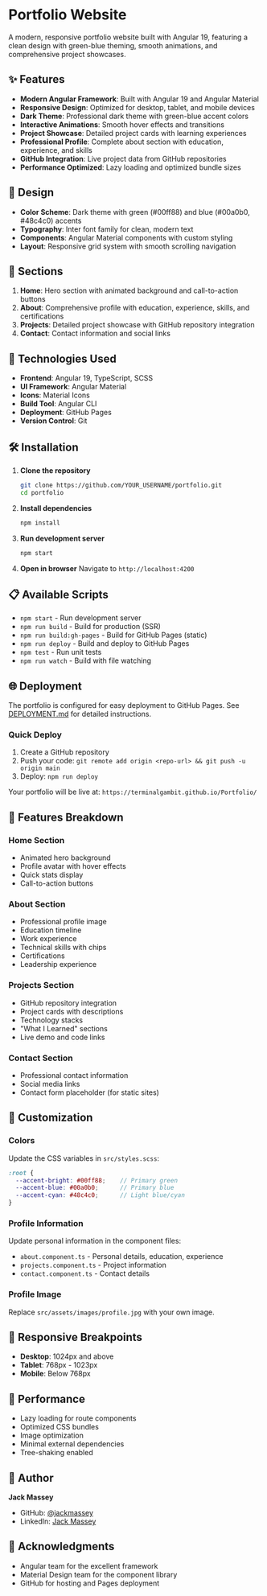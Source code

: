 # Portfolio Website

A modern, responsive portfolio website built with Angular 19, featuring a clean design with green-blue theming, smooth animations, and comprehensive project showcases.

## ✨ Features

- **Modern Angular Framework**: Built with Angular 19 and Angular Material
- **Responsive Design**: Optimized for desktop, tablet, and mobile devices
- **Dark Theme**: Professional dark theme with green-blue accent colors
- **Interactive Animations**: Smooth hover effects and transitions
- **Project Showcase**: Detailed project cards with learning experiences
- **Professional Profile**: Complete about section with education, experience, and skills
- **GitHub Integration**: Live project data from GitHub repositories
- **Performance Optimized**: Lazy loading and optimized bundle sizes

## 🎨 Design

- **Color Scheme**: Dark theme with green (#00ff88) and blue (#00a0b0, #48c4c0) accents
- **Typography**: Inter font family for clean, modern text
- **Components**: Angular Material components with custom styling
- **Layout**: Responsive grid system with smooth scrolling navigation

## 📱 Sections

1. **Home**: Hero section with animated background and call-to-action buttons
2. **About**: Comprehensive profile with education, experience, skills, and certifications
3. **Projects**: Detailed project showcase with GitHub repository integration
4. **Contact**: Contact information and social links

## 🚀 Technologies Used

- **Frontend**: Angular 19, TypeScript, SCSS
- **UI Framework**: Angular Material
- **Icons**: Material Icons
- **Build Tool**: Angular CLI
- **Deployment**: GitHub Pages
- **Version Control**: Git

## 🛠️ Installation

1. **Clone the repository**
   ```bash
   git clone https://github.com/YOUR_USERNAME/portfolio.git
   cd portfolio
   ```

2. **Install dependencies**
   ```bash
   npm install
   ```

3. **Run development server**
   ```bash
   npm start
   ```

4. **Open in browser**
   Navigate to `http://localhost:4200`

## 📋 Available Scripts

- `npm start` - Run development server
- `npm run build` - Build for production (SSR)
- `npm run build:gh-pages` - Build for GitHub Pages (static)
- `npm run deploy` - Build and deploy to GitHub Pages
- `npm test` - Run unit tests
- `npm run watch` - Build with file watching

## 🌐 Deployment

The portfolio is configured for easy deployment to GitHub Pages. See [DEPLOYMENT.md](DEPLOYMENT.md) for detailed instructions.

### Quick Deploy

1. Create a GitHub repository
2. Push your code: `git remote add origin <repo-url> && git push -u origin main`
3. Deploy: `npm run deploy`

Your portfolio will be live at: `https://terminalgambit.github.io/Portfolio/`

## 🎯 Features Breakdown

### Home Section
- Animated hero background
- Profile avatar with hover effects
- Quick stats display
- Call-to-action buttons

### About Section
- Professional profile image
- Education timeline
- Work experience
- Technical skills with chips
- Certifications
- Leadership experience

### Projects Section
- GitHub repository integration
- Project cards with descriptions
- Technology stacks
- "What I Learned" sections
- Live demo and code links

### Contact Section
- Professional contact information
- Social media links
- Contact form placeholder (for static sites)

## 🎨 Customization

### Colors
Update the CSS variables in `src/styles.scss`:
```scss
:root {
  --accent-bright: #00ff88;    // Primary green
  --accent-blue: #00a0b0;      // Primary blue
  --accent-cyan: #48c4c0;      // Light blue/cyan
}
```

### Profile Information
Update personal information in the component files:
- `about.component.ts` - Personal details, education, experience
- `projects.component.ts` - Project information
- `contact.component.ts` - Contact details

### Profile Image
Replace `src/assets/images/profile.jpg` with your own image.

## 📱 Responsive Breakpoints

- **Desktop**: 1024px and above
- **Tablet**: 768px - 1023px
- **Mobile**: Below 768px

## 🔧 Performance

- Lazy loading for route components
- Optimized CSS bundles
- Image optimization
- Minimal external dependencies
- Tree-shaking enabled

## 👤 Author

**Jack Massey**
- GitHub: [@jackmassey](https://github.com/jackmassey)
- LinkedIn: [Jack Massey](https://www.linkedin.com/in/masseyjack/)

## 🙏 Acknowledgments

- Angular team for the excellent framework
- Material Design team for the component library
- GitHub for hosting and Pages deployment
